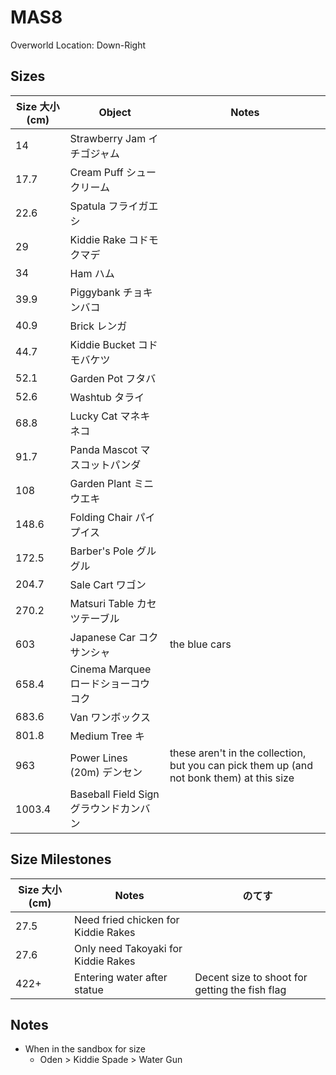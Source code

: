 # MAS8

Overworld Location: Down-Right

Sizes
---
| Size 大小 (cm) | Object              | Notes                                                                                     |
| --------- | ------------------- | ----------------------------------------------------------------------------------------- |
| 14        | Strawberry Jam イチゴジャム     |                                                                                           |
| 17.7      | Cream Puff シュークリーム         |                                                                                           |
| 22.6      | Spatula フライガエシ            |                                                                                           |
| 29        | Kiddie Rake コドモクマデ        |                                                                                           |
| 34        | Ham ハム                |                                                                                           |
| 39.9      | Piggybank チョキンバコ          |                                                                                           |
| 40.9      | Brick レンガ              |                                                                                           |
| 44.7      | Kiddie Bucket コドモバケツ      |                                                                                           |
| 52.1      | Garden Pot フタバ         |                                                                                           |
| 52.6      | Washtub タライ            |                                                                                           |
| 68.8      | Lucky Cat マネキネコ          |                                                                                           |
| 91.7      | Panda Mascot マスコットパンダ       |                                                                                           |
| 108       | Garden Plant ミニウエキ       |                                                                                           |
| 148.6     | Folding Chair パイプイス      |                                                                                           |
| 172.5     | Barber's Pole グルグル      |                                                                                           |
| 204.7     | Sale Cart ワゴン          |                                                                                           |
| 270.2     | Matsuri Table カセツテーブル      |                                                                                           |
| 603       | Japanese Car コクサンシャ       | the blue cars                                                                             |
| 658.4     | Cinema Marquee ロードショーコウコク     |                                                                                           |
| 683.6     | Van ワンボックス                |                                                                                           |
| 801.8     | Medium Tree キ        |                                                                                           |
| 963       | Power Lines (20m) デンセン   | these aren't in the collection, but you can pick them up (and not bonk them) at this size |
| 1003.4    | Baseball Field Sign グラウンドカンバン |                                                                                           |

Size Milestones
---
| Size 大小 (cm) | Notes                               | のてす                                         |
| -------------- | ----------------------------------- | ---------------------------------------------- |
| 27.5           | Need fried chicken for Kiddie Rakes |                                                |
| 27.6           | Only need Takoyaki for Kiddie Rakes |                                                |
| 422+           | Entering water after statue         | Decent size to shoot for getting the fish flag |

Notes
---
- When in the sandbox for size
	- Oden > Kiddie Spade > Water Gun
